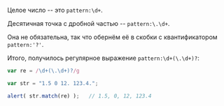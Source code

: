 

Целое число -- это `pattern:\d+`.

Десятичная точка с дробной частью -- `pattern:\.\d+`.

Она не обязательна, так что обернём её в скобки с квантификатором `pattern:'?'`.

Итого, получилось регулярное выражение `pattern:\d+(\.\d+)?`:

```js run
var re = /\d+(\.\d+)?/g

var str = "1.5 0 12. 123.4.";

alert( str.match(re) );   // 1.5, 0, 12, 123.4
```

